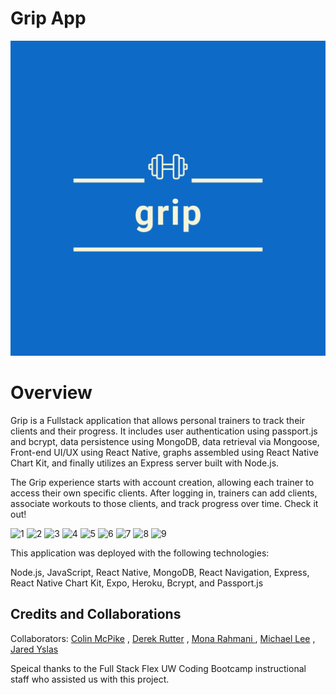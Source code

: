 # Grip App 

![gripapp image](client/assets/images/griplogo.png) 
# Overview
Grip is a Fullstack application that allows personal trainers to track their clients and their progress. It includes user authentication using passport.js and bcrypt, data persistence using MongoDB, data retrieval via Mongoose, Front-end UI/UX using React Native, graphs assembled using React Native Chart Kit, and finally utilizes an Express server built with Node.js.  

<!-- ## Walkthrough -->
The Grip experience starts with account creation, allowing each trainer to access their own specific clients. After logging in, trainers can add clients, associate workouts to those clients, and track progress over time. Check it out!

![1](https://user-images.githubusercontent.com/38849140/53541312-17e3f480-3ace-11e9-81ad-776e5791fd3d.png)
![2](https://user-images.githubusercontent.com/38849140/53541316-1e726c00-3ace-11e9-8daf-92c04f0f5bdb.png)
![3](https://user-images.githubusercontent.com/38849140/53541320-2205f300-3ace-11e9-922f-63ceed02b3bc.png)
![4](https://user-images.githubusercontent.com/38849140/53541590-680f8680-3acf-11e9-8ec2-9b1c49e09ac1.png)
![5](https://user-images.githubusercontent.com/38849140/53541708-f3891780-3acf-11e9-85fe-0105ee8dcb9b.png)
![6](https://user-images.githubusercontent.com/38849140/53541842-82962f80-3ad0-11e9-95b5-6f20c729fa31.png)
![7](https://user-images.githubusercontent.com/38849140/53542192-1f0d0180-3ad2-11e9-9943-1d028fdb9e49.png)
![8](https://user-images.githubusercontent.com/38849140/53542248-58de0800-3ad2-11e9-9b09-0a0cf8fd5807.png)
![9](https://user-images.githubusercontent.com/38849140/53542197-23d1b580-3ad2-11e9-8e19-50050d812b61.png)


<!-- 

## Getting Started

1.  [Using Grip](#using-grip)
2.  [User Authentication](#user-authentication)
3.  [Database](#database)
4.  [Navigation](#navigation)
5.  [Graphs](#graphs)
6.  [Next Steps](#next-steps)
7.  [Arichtecture](#architecture)
8.  [Credits and Collaborations](#credits-and-collaborations)

## Using Grip

To use grip you must....  Is it deployed to heroku?  Do we have a link?  Or should we instruct users to download expo, then run npm start in their terminal and scan QIR Code?

## User Authentication

Enter user auth info here.

## Database

Enter database info here.

## Navigation

Enter navigation info here.

## Graphs

Our graphs were created using React-Native-Chart-Kit.  This is an npm packagage and we utilize both line and progress graphs. These graphs have functionality with expo, which we are utilzing to display our our application. Documenation for React-Native-Chart-Kit can be found here: https://www.npmjs.com/package/react-native-chart-kit

## Next Steps

Enter next steps info here.

## Architecture -->

This application was deployed with the following technologies:

Node.js, JavaScript, React Native, MongoDB, React Navigation, Express, React Native Chart Kit, Expo, Heroku, Bcrypt, and Passport.js

## Credits and Collaborations

Collaborators: [Colin McPike](https://github.com/therealmcp) , [Derek Rutter](https://github.com/rutterer) , [Mona Rahmani ](https://github.com/monarahmani) , [Michael Lee](https://github.com/PurpleBunBunny) , [Jared Yslas](https://github.com/YslasCo)

Speical thanks to the Full Stack Flex UW Coding Bootcamp instructional staff who assisted us with this project. 
